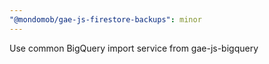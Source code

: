 ```yaml
---
"@mondomob/gae-js-firestore-backups": minor
---
```


Use common BigQuery import service from gae-js-bigquery
